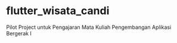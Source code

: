 # flutter_wisata_candi
 Pilot Project untuk Pengajaran Mata Kuliah Pengembangan Aplikasi Bergerak I
